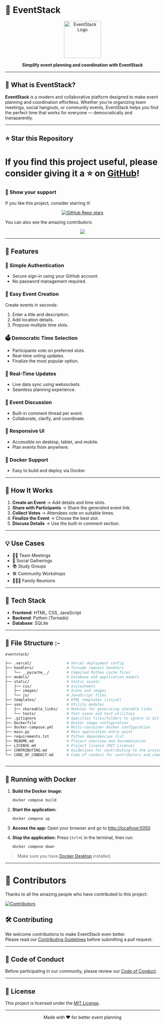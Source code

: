 # 🎉 EventStack

<p align="center">
  <img src="static/images/favicon.png" alt="EventStack Logo" width="120" height="120">
</p>

<p align="center">
  <b>Simplify event planning and coordination with EventStack</b>
</p>

---

## 🧐 What is EventStack?

**EventStack** is a modern and collaborative platform designed to make event planning and coordination effortless. Whether you're organizing team meetings, social hangouts, or community events, EventStack helps you find the perfect time that works for everyone — democratically and transparently.

---

## ⭐ Star this Repository

If you find this project useful, please consider giving it a ⭐ on [GitHub](https://github.com/abhirajadhikary06/eventstack/stargazers)!
=======


### 🔭 Show your support

If you like this project, consider starring it!

<p align="center">
  <a href="https://github.com/abhirajadhikary06/eventstack/stargazers">
    <img src="https://img.shields.io/github/stars/abhirajadhikary06/eventstack?style=social" alt="GitHub Repo stars">
  </a>
</p>

You can also see the amazing contributors:
  
<p align="center">
  <a href="https://github.com/abhirajadhikary06/eventstack/graphs/contributors">
    <img src="https://contrib.rocks/image?repo=abhirajadhikary06/eventstack" />
  </a>
</p>


---

## 🚀 Features

### 🔐 Simple Authentication
- Secure sign-in using your GitHub account.
- No password management required.

### 📝 Easy Event Creation
Create events in seconds:
1. Enter a title and description.
2. Add location details.
3. Propose multiple time slots.

### 🗳️ Democratic Time Selection
- Participants vote on preferred slots.
- Real-time voting updates.
- Finalize the most popular option.

### 🔄 Real-Time Updates
- Live data sync using websockets.
- Seamless planning experience.

### 💬 Event Discussion
- Built-in comment thread per event.
- Collaborate, clarify, and coordinate.

### 📱 Responsive UI
- Accessible on desktop, tablet, and mobile.
- Plan events from anywhere.

### 🐳 Docker Support
- Easy to build and deploy via Docker.

---

## 🔧 How It Works

1. **Create an Event** → Add details and time slots.
2. **Share with Participants** → Share the generated event link.
3. **Collect Votes** → Attendees vote on suitable times.
4. **Finalize the Event** → Choose the best slot.
5. **Discuss Details** → Use the built-in comment section.

---

## 💡 Use Cases

- 🧑‍💼 Team Meetings  
- 🍕 Social Gatherings  
- 📚 Study Groups  
- 🛠️ Community Workshops  
- 👨‍👩‍👧 Family Reunions

---

## 🧪 Tech Stack

- **Frontend**: HTML, CSS, JavaScript  
- **Backend**: Python (Tornado)  
- **Database**: SQLite

---

## 📁 File Structure :-

```bash
eventstack/

├── .vercel/                # Vercel deployment config
├── handlers/               # Tornado request handlers
│   └── __pycache__/        # Compiled Python cache files
├── models/                 # Database and application models
├── static/                 # Static assets
│   ├── css/                # Stylesheets
│   ├── images/             # Icons and images
│   └── js/                 # JavaScript files
├── templates/              # HTML templates (Jinja2)
├── use/                    # Utility modules
│   ├── shareable_links/    # Modules for generating sharable links
│   └── tests/              # Test cases and test utilities
├── .gitignore              # Specifies files/folders to ignore in Git
├── Dockerfile              # Docker image configuration
├── docker-compose.yml      # Multi-container Docker configuration
├── main.py                 # Main application entry point
├── requirements.txt        # Python dependencies list
├── README.md               # Project overview and documentation
├── LICENSE.md              # Project license (MIT License)
├── CONTRIBUTING.md         # Guidelines for contributing to the project
└── CODE_OF_CONDUCT.md      # Code of conduct for contributors and community
            
```

---

## 🐳 Running with Docker

1. **Build the Docker image:**
   ```sh
   docker compose build
   ```

2. **Start the application:**
   ```sh
   docker compose up
   ```

3. **Access the app:**
   Open your browser and go to [http://localhost:5050](http://localhost:5050)

4. **Stop the application:**
   Press `Ctrl+C` in the terminal, then run:
   ```sh
   docker compose down
   ```

> Make sure you have [Docker Desktop](https://www.docker.com/products/docker-desktop/) installed.

---

# 👥 Contributors
Thanks to all the amazing people who have contributed to this project:

[![Contributors](https://contrib.rocks/image?repo=abhirajadhikary06/eventstack)](https://github.com/abhirajadhikary06/eventstack/graphs/contributors)


## 🛠️ Contributing

We welcome contributions to make EventStack even better.  
Please read our [Contributing Guidelines](CONTRIBUTING.md) before submitting a pull request.

---

## 💬 Code of Conduct

Before participating in our community, please review our [Code of Conduct](CODE_OF_CONDUCT.md).

---

## 📄 License

This project is licensed under the [MIT License](LICENSE).

---

<p align="center">
  Made with ❤️ for better event planning
</p>

